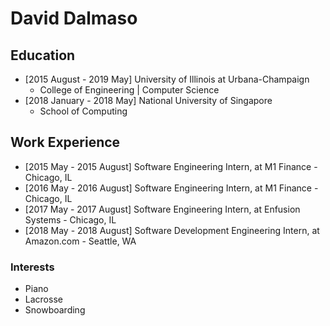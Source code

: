 # David Dalmaso

## Education 

* [2015 August - 2019 May] University of Illinois at Urbana-Champaign
  * College of Engineering | Computer Science
* [2018 January - 2018 May] National University of Singapore
  * School of Computing

## Work Experience

* [2015 May - 2015 August] Software Engineering Intern, at M1 Finance - Chicago, IL
* [2016 May - 2016 August] Software Engineering Intern, at M1 Finance - Chicago, IL
* [2017 May - 2017 August] Software Engineering Intern, at Enfusion Systems - Chicago, IL
* [2018 May - 2018 August] Software Development Engineering Intern, at Amazon.com - Seattle, WA

### Interests
* Piano
* Lacrosse
* Snowboarding
